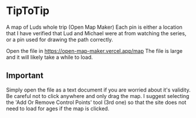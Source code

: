 # TipToTip
A map of Luds whole trip (Open Map Maker)
Each pin is either a location that I have verified that Lud and Michael were at from watching the series, or a pin used for drawing the path correctly.

Open the file in https://open-map-maker.vercel.app/map
The file is large and it will likely take a while to load.

## Important
Simply open the file as a text document if you are worried about it's validity.
Be careful not to click anywhere and only drag the map.
I suggest selecting the 'Add Or Remove Control Points' tool (3rd one) so that the site does not need to load for ages if the map is clicked.

